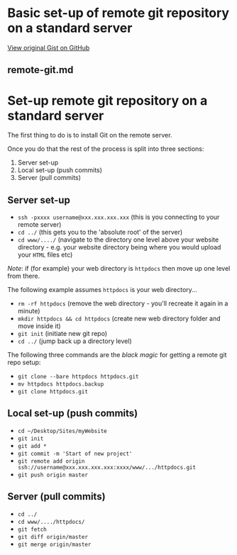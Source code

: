 # Basic set-up of remote git repository on a standard server

[View original Gist on GitHub](https://gist.github.com/Integralist/1875544)

## remote-git.md

Set-up remote git repository on a standard server
===

The first thing to do is to install Git on the remote server.

Once you do that the rest of the process is split into three sections:

1. Server set-up
2. Local set-up (push commits)
3. Server (pull commits)

Server set-up
---
* `ssh -pxxxx username@xxx.xxx.xxx.xxx` (this is you connecting to your remote server)
* `cd ../` (this gets you to the 'absolute root' of the server)
* `cd www/..../` (navigate to the directory one level above your website directory - e.g. your website directory being where you would upload your `HTML` files etc)

*Note*: if (for example) your web directory is `httpdocs` then move up one level from there.

The following example assumes `httpdocs` is your web directory...

* `rm -rf httpdocs` (remove the web directory - you'll recreate it again in a minute)
* `mkdir httpdocs && cd httpdocs` (create new web directory folder and move inside it)
* `git init` (initiate new git repo)
* `cd ../` (jump back up a directory level)

The following three commands are the *black magic* for getting a remote git repo setup:

* `git clone --bare httpdocs httpdocs.git`
* `mv httpdocs httpdocs.backup`
* `git clone httpdocs.git`

Local set-up (push commits)
---
* `cd ~/Desktop/Sites/myWebsite`
* `git init`
* `git add *`
* `git commit -m 'Start of new project'`
* `git remote add origin ssh://username@xxx.xxx.xxx.xxx:xxxx/www/.../httpdocs.git`
* `git push origin master`

Server (pull commits)
---
* `cd ../`
* `cd www/..../httpdocs/`
* `git fetch`
* `git diff origin/master`
* `git merge origin/master`

